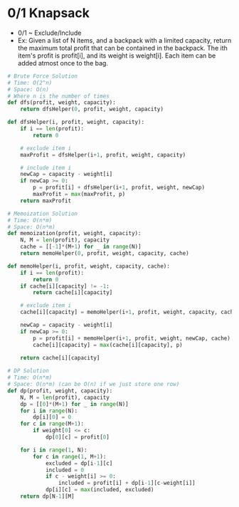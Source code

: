 # 0/1 Knapsack

- 0/1 ~ Exclude/Include
- Ex: Given a list of N items, and a backpack with a limited capacity, return the maximum total profit that can be contained in the backpack. The ith item's profit is profit[i], and its weight is weight[i]. Each item can be added atmost once to the bag.

```python
# Brute Force Solution
# Time: O(2^n)
# Space: O(n)
# Where n is the number of times
def dfs(profit, weight, capacity):
    return dfsHelper(0, profit, weight, capacity)

def dfsHelper(i, profit, weight, capacity):
    if i == len(profit):
        return 0

    # exclude item i
    maxProfit = dfsHelper(i+1, profit, weight, capacity)

    # include item i
    newCap = capacity - weight[i]
    if newCap >= 0:
        p = profit[i] + dfsHelper(i+1, profit, weight, newCap)
        maxProfit = max(maxProfit, p)
    return maxProfit
```
```python
# Memoization Solution
# Time: O(n*m)
# Space: O(n*m)
def memoization(profit, weight, capacity):
    N, M = len(profit), capacity
    cache = [[-1]*(M+1) for _ in range(N)]
    return memoHelper(0, profit, weight, capacity, cache)

def memoHelper(i, profit, weight, capacity, cache):
    if i == len(profit):
        return 0
    if cache[i][capacity] != -1:
        return cache[i][capacity]

    # exclude item i
    cache[i][capacity] = memoHelper(i+1, profit, weight, capacity, cache)

    newCap = capacity - weight[i]
    if newCap >= 0:
        p = profit[i] + memoHelper(i+1, profit, weight, newCap, cache)
        cache[i][capacity] = max(cache[i][capacity], p)
    
    return cache[i][capacity]
```
```python
# DP Solution
# Time: O(n*m)
# Space: O(n*m) (can be O(n) if we just store one row)
def dp(profit, weight, capacity):
    N, M = len(profit), capacity
    dp = [[0]*(M+1) for _ in range(N)]
    for i in range(N):
        dp[i][0] = 0
    for c in range(M+1):
        if weight[0] <= c:
            dp[0][c] = profit[0]

    for i in range(1, N):
        for c in range(1, M+1):
            excluded = dp[i-1][c]
            included = 0
            if c - weight[i] >= 0:
                included = profit[i] + dp[i-1][c-weight[i]]
            dp[i][c] = max(included, excluded)
    return dp[N-1][M]
```
